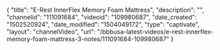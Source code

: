 {
    "title": "E-Rest InnerFlex Memory Foam Mattress",
    "description": "",
    "channelid": "111091684",
    "videoid": "109980687",
    "date_created": "1502520924",
    "date_modified": "1504049172",
    "type": "captivate",
    "layout": "channelVideo",
    "url": "\/bbbusa-latest-videos\/e-rest-innerflex-memory-foam-mattress-3-notes\/111091684-109980687"
}
